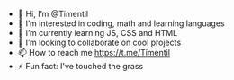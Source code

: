 - 👋 Hi, I’m @Timentil
- 👀 I’m interested in coding, math and learning languages
- 🌱 I’m currently learning JS, CSS and HTML
- 💞️ I’m looking to collaborate on cool projects
- 📫 How to reach me https://t.me/Timentil
- ⚡ Fun fact: I've touched the grass

<!---
Timentil/Timentil is a ✨ special ✨ repository because its `README.md` (this file) appears on your GitHub profile.
You can click the Preview link to take a look at your changes.
--->

